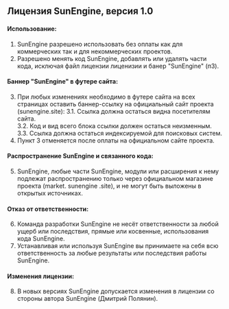 ## Лицензия SunEngine, версия 1.0

#### Использование:
1. SunEngine разрешено использовать без оплаты как для коммерческих так и для некоммерческих проектов.
2. Разрешено менять код SunEngine, добавлять или удалять части кода, исключая файл лицензии лиценизии и банер "SunEngine" (п3).

#### Баннер "SunEngine" в футере сайта:
3. При любых изменениях необходимо в футере сайта на всех страницах оставить баннер-ссылку на официальный сайт проекта (sunengine.site):
  3.1. Ссылка должна остаться видна посетителям сайта.  
  3.2. Код и вид всего блока ссылки должен остаться неизменным. 
  3.3. Ссылка должна остаться индексируемой для поисковых систем. 
4. Пункт 3 отменяется после оплаты на официальном сайте проекта.

#### Распространение SunEngine и связанного кода:
5. SunEngine, любые части SunEngine, модули или расширения к нему подлежат распространению только через официальном магазине проекта (market. sunengine .site), и не могут быть  выложены в открытых источниках.

#### Отказ от ответственности:
6. Команда разработки SunEngine не несёт ответственности за любой ущерб или последствия, прямые или косвенные, использования кода SunEngine.
7. Устанавливая или используя SunEngine вы принимаете на себя всю ответственность за любые результаты или последствия работы SunEngine.

#### Изменения лицензии:
8. В новых версиях SunEngine допускается изменения в лицензии со стороны автора SunEngine (Дмитрий Полянин).